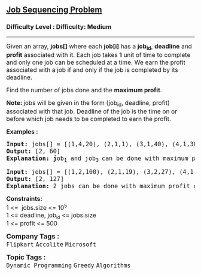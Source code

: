 <h2><a href="https://www.geeksforgeeks.org/problems/job-sequencing-problem-1587115620/1">Job Sequencing Problem</a></h2><h3>Difficulty Level : Difficulty: Medium</h3><hr><div class="problems_problem_content__Xm_eO"><p><span style="font-size: 12pt;">Given an array, <strong>jobs[]</strong>&nbsp;where each <strong>job[i]</strong> has a <strong>job<sub>id</sub></strong>, <strong>deadline</strong> and <strong>profit</strong> associated with it. Each job takes <strong>1</strong> unit of time to complete and only one job can be scheduled at a time. We earn the profit associated with a job if and only if the job is completed by its deadline. </span></p>
<p><span style="font-size: 12pt;">Find the number of jobs done and the&nbsp;<strong>maximum profit</strong>.</span></p>
<p><span style="font-size: 12pt;"><strong>Note: </strong>jobs will be given in the form (job<sub>id</sub>, deadline, profit) associated with that job. Deadline of the job is the time on or before which job needs to be completed to earn the profit.</span></p>
<p><span style="font-size: 12pt;"><strong>Examples :</strong></span></p>
<pre><span style="font-size: 12pt;"><strong>Input: </strong>jobs[] = [(1,4,20), (2,1,1), (3,1,40), (4,1,30)]
<strong>Output: </strong>[2, 60]<strong>
Explanation: j</strong>ob<sub>1</sub> and job<sub>3 </sub>can be done with maximum profit of 60 (20+40).
</span></pre>
<pre><span style="font-size: 12pt;"><strong>Input: </strong>jobs[] = [(1,2,100), (2,1,19), (3,2,27), (4,1,25), (5,1,15)]
<strong>Output: </strong>[2, 127]<strong>
Explanation: </strong>2 jobs can be done with maximum profit of 127 (100+27).</span></pre>
<p><span style="font-size: 12pt;"><strong>Constraints:</strong><br>1 &lt;=&nbsp; jobs.size &lt;= 10<sup>5</sup><br>1 &lt;= deadline,&nbsp;</span><span style="font-family: -apple-system, BlinkMacSystemFont, 'Segoe UI', Roboto, Oxygen, Ubuntu, Cantarell, 'Open Sans', 'Helvetica Neue', sans-serif; font-size: 16px;">job</span><sub style="font-family: -apple-system, BlinkMacSystemFont, 'Segoe UI', Roboto, Oxygen, Ubuntu, Cantarell, 'Open Sans', 'Helvetica Neue', sans-serif;">id</sub><span style="font-size: 12pt; font-family: -apple-system, BlinkMacSystemFont, 'Segoe UI', Roboto, Oxygen, Ubuntu, Cantarell, 'Open Sans', 'Helvetica Neue', sans-serif;">&nbsp;&lt;= jobs.size<br></span><span style="font-size: 12pt;">1 &lt;= profit &lt;= 500</span></p></div><p><span style=font-size:18px><strong>Company Tags : </strong><br><code>Flipkart</code>&nbsp;<code>Accolite</code>&nbsp;<code>Microsoft</code>&nbsp;<br><p><span style=font-size:18px><strong>Topic Tags : </strong><br><code>Dynamic Programming</code>&nbsp;<code>Greedy</code>&nbsp;<code>Algorithms</code>&nbsp;